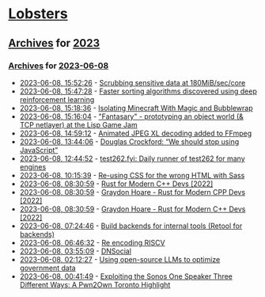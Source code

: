 # [Lobsters](../../../README.md)

## [Archives](../../index.md) for [2023](../index.md)

### [Archives](../../index.md) for [2023-06-08](index.md)

* [2023-06-08, 15:52:26](https://lobste.rs/s/fuvcur/scrubbing_sensitive_data_at_180mib_sec) - [Scrubbing sensitive data at 180MiB/sec/core](https://encore.dev/blog/scrubbing-sensitive-data)
* [2023-06-08, 15:47:28](https://lobste.rs/s/av41wn/faster_sorting_algorithms_discovered) - [Faster sorting algorithms discovered using deep reinforcement learning](https://www.nature.com/articles/s41586-023-06004-9)
* [2023-06-08, 15:18:36](https://lobste.rs/s/kwo90e/isolating_minecraft_with_magic) - [Isolating Minecraft With Magic and Bubblewrap](https://ersei.net/en/blog/isolate-minecraft)
* [2023-06-08, 15:16:04](https://lobste.rs/s/mkzcsl/fantasary_prototyping_object_world_tcp) - [\"Fantasary\" - prototyping an object world (& TCP netlayer) at the Lisp Game Jam](https://spritely.institute/news/lisp-game-jam---fantasary---prototyping-an-object-world--tcp-netlayer.html)
* [2023-06-08, 14:59:12](https://lobste.rs/s/xttmfk/animated_jpeg_xl_decoding_added_ffmpeg) - [Animated JPEG XL decoding added to FFmpeg](https://github.com/FFmpeg/FFmpeg/commit/99da411322e1e8603149033138d6e87b58fe41a3)
* [2023-06-08, 13:44:06](https://lobste.rs/s/cy0w2e/douglas_crockford_we_should_stop_using) - [Douglas Crockford: “We should stop using JavaScript”](https://digest.browsertech.com/archive/browsertech-digest-9801/)
* [2023-06-08, 12:44:52](https://lobste.rs/s/z3wnlp/test262_fyi_daily_runner_test262_for_many) - [test262.fyi: Daily runner of test262 for many engines](https://github.com/CanadaHonk/test262.fyi)
* [2023-06-08, 10:15:39](https://lobste.rs/s/4j83f6/re_using_css_for_wrong_html_with_sass) - [Re-using CSS for the wrong HTML with Sass](https://lukeplant.me.uk/blog/posts/reusing-css-for-the-wrong-html-with-sass/)
* [2023-06-08, 08:30:59](https://lobste.rs/s/q07w1n/rust_for_modern_c_devs_2022) - [Rust for Modern C++ Devs [2022]](http://venge.net/graydon/talks/RustForModernCPPDevs.pdf)
* [2023-06-08, 08:30:59](https://lobste.rs/s/q07w1n/graydon_hoare_rust_for_modern_cpp_devs) - [Graydon Hoare - Rust for Modern CPP Devs [2022]](http://venge.net/graydon/talks/RustForModernCPPDevs.pdf)
* [2023-06-08, 08:30:59](https://lobste.rs/s/q07w1n/graydon_hoare_rust_for_modern_c_devs_2022) - [Graydon Hoare - Rust for Modern C++ Devs [2022]](http://venge.net/graydon/talks/RustForModernCPPDevs.pdf)
* [2023-06-08, 07:24:46](https://lobste.rs/s/lpalcq/build_backends_for_internal_tools_retool) - [Build backends for internal tools (Retool for backends)](https://subzero.cloud/)
* [2023-06-08, 06:46:32](https://lobste.rs/s/phlfpq/re_encoding_riscv) - [Re encoding RISCV](https://github.com/shacron/sled/wiki/Re-encoding-RISCV)
* [2023-06-08, 03:55:09](https://lobste.rs/s/cl7p8c/dnsocial) - [DNSocial](https://git.jon-e.net/jonny/DNSocial)
* [2023-06-08, 02:12:27](https://lobste.rs/s/zf2hab/using_open_source_llms_optimize) - [Using open-source LLMs to optimize government data](https://adhoc.team/2023/06/07/using-open-source-llms-to-optimize-government-data/)
* [2023-06-08, 00:41:49](https://lobste.rs/s/a6ztly/exploiting_sonos_one_speaker_three) - [Exploiting the Sonos One Speaker Three Different Ways: A Pwn2Own Toronto Highlight](https://www.zerodayinitiative.com/blog/2023/5/24/exploiting-the-sonos-one-speaker-three-different-ways-a-pwn2own-toronto-highlight)
